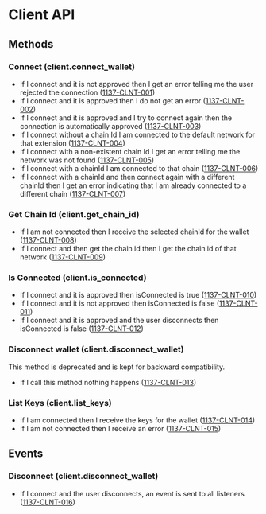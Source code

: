 # Client API

## Methods

### Connect (client.connect_wallet)

- If I connect and it is not approved then I get an error telling me the user rejected the connection (<a name="1137-CLNT-001" href="#1137-CLNT-001">1137-CLNT-001</a>)
- If I connect and it is approved then I do not get an error (<a name="1137-CLNT-002" href="#1137-CLNT-002">1137-CLNT-002</a>)
- If I connect and it is approved and I try to connect again then the connection is automatically approved (<a name="1137-CLNT-003" href="#1137-CLNT-003">1137-CLNT-003</a>)
- If I connect without a chain Id I am connected to the default network for that extension (<a name="1137-CLNT-004" href="#1137-CLNT-004">1137-CLNT-004</a>)
- If I connect with a non-existent chain Id I get an error telling me the network was not found (<a name="1137-CLNT-005" href="#1137-CLNT-005">1137-CLNT-005</a>)
- If I connect with a chainId I am connected to that chain (<a name="1137-CLNT-006" href="#1137-CLNT-006">1137-CLNT-006</a>)
- If I connect with a chainId and then connect again with a different chainId then I get an error indicating that I am already connected to a different chain (<a name="1137-CLNT-007" href="#1137-CLNT-007">1137-CLNT-007</a>)

### Get Chain Id (client.get_chain_id)

- If I am not connected then I receive the selected chainId for the wallet (<a name="1137-CLNT-008" href="#1137-CLNT-008">1137-CLNT-008</a>)
- If I connect and then get the chain id then I get the chain id of that network (<a name="1137-CLNT-009" href="#1137-CLNT-009">1137-CLNT-009</a>)

### Is Connected (client.is_connected)

- If I connect and it is approved then isConnected is true (<a name="1137-CLNT-010" href="#1137-CLNT-010">1137-CLNT-010</a>)
- If I connect and it is not approved then isConnected is false (<a name="1137-CLNT-011" href="#1137-CLNT-011">1137-CLNT-011</a>)
- If I connect and it is approved and the user disconnects then isConnected is false (<a name="1137-CLNT-012" href="#1137-CLNT-012">1137-CLNT-012</a>)

### Disconnect wallet (client.disconnect_wallet)

This method is deprecated and is kept for backward compatibility.

- If I call this method nothing happens (<a name="1137-CLNT-013" href="#1137-CLNT-013">1137-CLNT-013</a>)

<!-- ### Send Transaction (client.send_transaction)

TODO -->

### List Keys (client.list_keys)

- If I am connected then I receive the keys for the wallet (<a name="1137-CLNT-014" href="#1137-CLNT-014">1137-CLNT-014</a>)
- If I am not connected then I receive an error (<a name="1137-CLNT-015" href="#1137-CLNT-015">1137-CLNT-015</a>)

## Events

### Disconnect (client.disconnect_wallet)

- If I connect and the user disconnects, an event is sent to all listeners (<a name="1137-CLNT-016" href="#1137-CLNT-016">1137-CLNT-016</a>)
